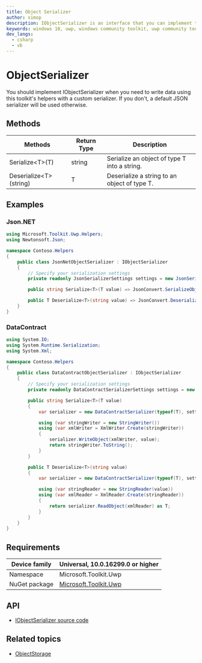 ```yaml
---
title: Object Serializer
author: simop
description: IObjectSerializer is an interface that you can implement to provide a serializer of your choice to ObjectStorageHelper.
keywords: windows 10, uwp, windows community toolkit, uwp community toolkit, uwp toolkit, serialization
dev_langs:
  - csharp
  - vb
---
```


# ObjectSerializer

You should implement IObjectSerializer when you need to write data using this toolkit's helpers with a custom serializer. If you don't, a default JSON serializer will be used otherwise.

## Methods

| Methods | Return Type | Description |
|---------|-------------|-------------|
| Serialize\<T>(T)        | string | Serialize an object of type T into a string. |
| Deserialize\<T>(string) | T      | Deserialize a string to an object of type T. |

## Examples

### Json.NET

```csharp
using Microsoft.Toolkit.Uwp.Helpers;
using Newtonsoft.Json;

namespace Contoso.Helpers
{
    public class JsonNetObjectSerializer : IObjectSerializer
    {
        // Specify your serialization settings
        private readonly JsonSerializerSettings settings = new JsonSerializerSettings();

        public string Serialize<T>(T value) => JsonConvert.SerializeObject(value, typeof(T), Formatting.Indented, settings);

        public T Deserialize<T>(string value) => JsonConvert.DeserializeObject<T>(value, settings);
    }
}
```

### DataContract

```csharp
using System.IO;
using System.Runtime.Serialization;
using System.Xml;

namespace Contoso.Helpers
{
    public class DataContractObjectSerializer : IObjectSerializer
    {
        // Specify your serialization settings
        private readonly DataContractSerializerSettings settings = new DataContractSerializerSettings();

        public string Serialize<T>(T value)
        {
            var serializer = new DataContractSerializer(typeof(T), settings);

            using (var stringWriter = new StringWriter())
            using (var xmlWriter = XmlWriter.Create(stringWriter))
            {
                serializer.WriteObject(xmlWriter, value);
                return stringWriter.ToString();
            }
        }

        public T Deserialize<T>(string value)
        {
            var serializer = new DataContractSerializer(typeof(T), settings);

            using (var stringReader = new StringReader(value))
            using (var xmlReader = XmlReader.Create(stringReader))
            {
                return serializer.ReadObject(xmlReader) as T;
            }
        }
    }
}
```

## Requirements

| Device family | Universal, 10.0.16299.0 or higher |
| --- | --- |
| Namespace | Microsoft.Toolkit.Uwp |
| NuGet package | [Microsoft.Toolkit.Uwp](https://www.nuget.org/packages/Microsoft.Toolkit.Uwp/) |

## API

* [IObjectSerializer source code](https://github.com/windows-toolkit/WindowsCommunityToolkit/blob/rel/7.0.0/Microsoft.Toolkit.Uwp/Helpers/ObjectStorage/IObjectSerializer.cs)

## Related topics

* [ObjectStorage](./objectstorage.md)
